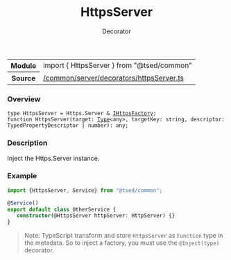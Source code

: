 
<header class="symbol-info-header"><h1 id="httpsserver">HttpsServer</h1><label class="symbol-info-type-label decorator">Decorator</label></header>
<!-- summary -->
<section class="symbol-info"><table class="is-full-width"><tbody><tr><th>Module</th><td><div class="lang-typescript"><span class="token keyword">import</span> { HttpsServer }&nbsp;<span class="token keyword">from</span>&nbsp;<span class="token string">"@tsed/common"</span></div></td></tr><tr><th>Source</th><td><a href="https://github.com/Romakita/ts-express-decorators/blob/v4.26.2/src//common/server/decorators/httpsServer.ts#L0-L0">/common/server/decorators/httpsServer.ts</a></td></tr></tbody></table></section>
<!-- overview -->


### Overview


<pre><code class="typescript-lang ">type HttpsServer = Https.Server & <a href="#api/common/server/ihttpsfactory"><span class="token">IHttpsFactory</span></a><span class="token punctuation">;</span>
function <span class="token function">HttpsServer</span><span class="token punctuation">(</span>target<span class="token punctuation">:</span> <a href="#api/core/type"><span class="token">Type</span></a><<span class="token keyword">any</span>><span class="token punctuation">,</span> targetKey<span class="token punctuation">:</span> <span class="token keyword">string</span><span class="token punctuation">,</span> descriptor<span class="token punctuation">:</span> TypedPropertyDescriptor<Function> | <span class="token keyword">number</span><span class="token punctuation">)</span><span class="token punctuation">:</span> <span class="token keyword">any</span><span class="token punctuation">;</span></code></pre>


<!-- Parameters -->

<!-- Description -->


### Description

Inject the Https.Server instance.

### Example

```typescript
import {HttpsServer, Service} from "@tsed/common";

@Service()
export default class OtherService {
   constructor(@HttpsServer httpServer: HttpServer) {}
}
```

> Note: TypeScript transform and store `HttpsServer` as `Function` type in the metadata. So to inject a factory, you must use the `@Inject(type)` decorator.

<!-- Members -->

